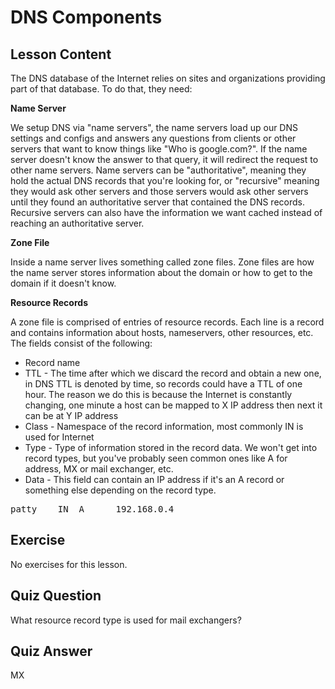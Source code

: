 # DNS Components

## Lesson Content

The DNS database of the Internet relies on sites and organizations providing part of that database. To do that, they need:

<b>Name Server</b>

We setup DNS via "name servers", the name servers load up our DNS settings and configs and answers any questions from clients or other servers that want to know things like "Who is google.com?". If the name server doesn't know the answer to that query, it will redirect the request to other name servers. Name servers can be "authoritative", meaning they hold the actual DNS records that you're looking for, or "recursive" meaning they would ask other servers and those servers would ask other servers until they found an authoritative server that contained the DNS records. Recursive servers can also have the information we want cached instead of reaching an authoritative server.

<b>Zone File</b>

Inside a name server lives something called zone files. Zone files are how the name server stores information about the domain or how to get to the domain if it doesn't know. 

<b>Resource Records</b>

A zone file is comprised of entries of resource records. Each line is a record and contains information about hosts, nameservers, other resources, etc. The fields consist of the following: 

<ul>
<li>Record name</li>
<li>TTL - The time after which we discard the record and obtain a new one, in DNS TTL is denoted by time, so records could have a TTL of one hour. The reason we do this is because the Internet is constantly changing, one minute a host can be mapped to X IP address then next it can be at Y IP address</li>
<li>Class - Namespace of the record information, most commonly IN is used for Internet</li>
<li>Type - Type of information stored in the record data. We won't get into record types, but you've probably seen common ones like A for address, MX or mail exchanger, etc.</li>
<li>Data - This field can contain an IP address if it's an A record or something else depending on the record type.</li>
</ul>
<pre>
patty    IN  A      192.168.0.4 
</pre>

## Exercise

No exercises for this lesson.

## Quiz Question

What resource record type is used for mail exchangers?

## Quiz Answer

MX

